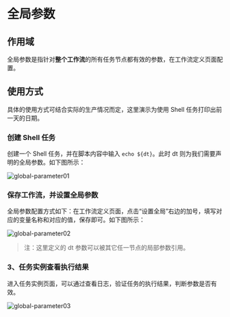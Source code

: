 # 全局参数

## 作用域

全局参数是指针对**整个工作流**的所有任务节点都有效的参数，在工作流定义页面配置。

## 使用方式

具体的使用方式可结合实际的生产情况而定，这里演示为使用 Shell 任务打印出前一天的日期。

### 创建 Shell 任务

创建一个 Shell 任务，并在脚本内容中输入 `echo ${dt}`。此时 dt 则为我们需要声明的全局参数。如下图所示：

![global-parameter01](/img/new_ui/dev/parameter/global_parameter01.png)

### 保存工作流，并设置全局参数

全局参数配置方式如下：在工作流定义页面，点击“设置全局”右边的加号，填写对应的变量名称和对应的值，保存即可。如下图所示：

![global-parameter02](/img/new_ui/dev/parameter/global_parameter02.png)

> 注：这里定义的 dt 参数可以被其它任一节点的局部参数引用。

### 3、任务实例查看执行结果

进入任务实例页面，可以通过查看日志，验证任务的执行结果，判断参数是否有效。

![global-parameter03](/img/new_ui/dev/parameter/global_parameter03.png)

